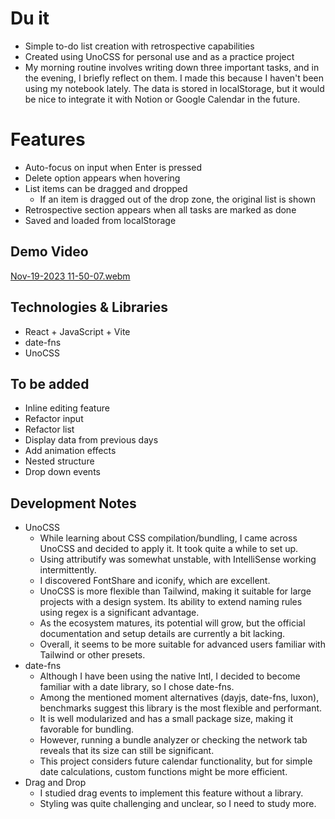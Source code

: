 # Du it

- Simple to-do list creation with retrospective capabilities
- Created using UnoCSS for personal use and as a practice project
- My morning routine involves writing down three important tasks, and in the evening, I briefly reflect on them. I made this because I haven't been using my notebook lately. The data is stored in localStorage, but it would be nice to integrate it with Notion or Google Calendar in the future.

# Features

- Auto-focus on input when Enter is pressed
- Delete option appears when hovering
- List items can be dragged and dropped
  - If an item is dragged out of the drop zone, the original list is shown
- Retrospective section appears when all tasks are marked as done
- Saved and loaded from localStorage

## Demo Video

[Nov-19-2023 11-50-07.webm](https://github.com/urbanscratcher/project-todo/assets/17016494/0d359602-89e7-4ce7-be75-59b6978c2ba0)

## Technologies & Libraries

- React + JavaScript + Vite
- date-fns
- UnoCSS

## To be added

- Inline editing feature
- Refactor input
- Refactor list
- Display data from previous days
- Add animation effects
- Nested structure
- Drop down events

## Development Notes

- UnoCSS
  - While learning about CSS compilation/bundling, I came across UnoCSS and decided to apply it. It took quite a while to set up.
  - Using attributify was somewhat unstable, with IntelliSense working intermittently.
  - I discovered FontShare and iconify, which are excellent.
  - UnoCSS is more flexible than Tailwind, making it suitable for large projects with a design system. Its ability to extend naming rules using regex is a significant advantage.
  - As the ecosystem matures, its potential will grow, but the official documentation and setup details are currently a bit lacking.
  - Overall, it seems to be more suitable for advanced users familiar with Tailwind or other presets.
- date-fns
  - Although I have been using the native Intl, I decided to become familiar with a date library, so I chose date-fns.
  - Among the mentioned moment alternatives (dayjs, date-fns, luxon), benchmarks suggest this library is the most flexible and performant.
  - It is well modularized and has a small package size, making it favorable for bundling.
  - However, running a bundle analyzer or checking the network tab reveals that its size can still be significant.
  - This project considers future calendar functionality, but for simple date calculations, custom functions might be more efficient.
- Drag and Drop
  - I studied drag events to implement this feature without a library.
  - Styling was quite challenging and unclear, so I need to study more.
